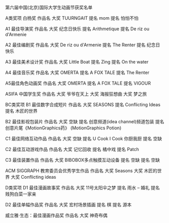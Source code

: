 第六届中国(北京)国际大学生动画节获奖名单

A类奖项
白杨奖
	作品名
大奖 	TUURNGAIT
提名 	mom
提名 	怕怕不怕

 
A1 最佳导演奖
	作品名
大奖 	纪念日快乐
提名 	Arithmetique
提名 	De riz ou d'Armenie

 
A2 最佳编剧奖
	作品名
大奖 	De riz ou d'Armenie
提名 	The Renter
提名 	纪念日快乐

 
A3 最佳美术设计奖
	作品名
大奖 	Little Boat
提名 	Zing
提名 	On the water

 
A4 最佳音乐奖
	作品名
大奖 	OMERTA
提名 	A FOX TALE
提名 	The Renter

 
A5最佳角色动画奖
	作品名
大奖 	OMERTA
提名 	A FOX TALE
提名 	VIGOUR

 
ASIFA 中国学生奖
	作品名
大奖 	爷爷在天上
大奖 	海报狂想曲
大奖 	梦之旅

BC类奖项
B1 最佳数字合成短片
	作品名
大奖 	SEASONS
提名 	Conflicting Ideas
提名 	木匠的世界

 
B2 最佳影视包装片
	作品名
大奖 	空缺
提名 	创意频道(idea channel)频道包装
提名 	创意片尾《MotionGraphics药》
(MotionGraphics Potion)

 
C1 最佳网络互动作品
	作品名
大奖 	空缺
提名 	U Cook I Cook 你厨我厨
提名 	空缺

 
C2 最佳互动游戏作品
	作品名
大奖 	记忆回收
提名 	橘中戏
提名 	Patch

 
C3 最佳装置作品
	作品名
大奖 	BIBOBOX多点触摸互动设备
提名 	空缺
提名 	空缺

 
ACM SIGGRAPH 教育委员会优秀学生作品
	作品名
大奖 	Seasons
大奖 	木匠的世界
大奖 	Conflicting ideas

D类奖项
D1 最佳漫画故事奖
	作品名
大奖 	11号太阳伞之梦
提名 	雨水 – 婚礼
提名 	贱狗白菜一家亲

 
D2 最佳单幅作品奖
	作品名
大奖 	宏村场景插画
提名 	棋
提名 	源本

 
威立雅·生态：最佳漫画作品奖
	作品名
大奖 	神奇布偶